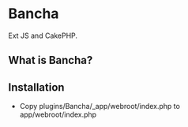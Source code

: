 Bancha
======
Ext JS and CakePHP.

What is Bancha?
---------------



Installation
------------

 * Copy plugins/Bancha/_app/webroot/index.php to app/webroot/index.php

